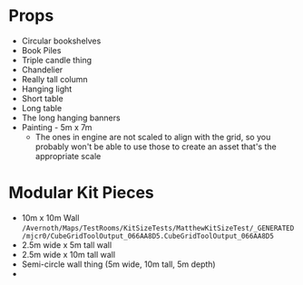
# Props

- Circular bookshelves
- Book Piles
- Triple candle thing
- Chandelier
- Really tall column
- Hanging light
- Short table
- Long table
- The long hanging banners
- Painting - 5m x 7m
	- The ones in engine are not scaled to align with the grid, so you probably won't be able to use those to create an asset that's the appropriate scale

# Modular Kit Pieces

- 10m x 10m Wall `/Avernoth/Maps/TestRooms/KitSizeTests/MatthewKitSizeTest/_GENERATED/mjcr0/CubeGridToolOutput_066AA8D5.CubeGridToolOutput_066AA8D5`
- 2.5m wide x 5m tall wall
- 2.5m wide x 10m tall wall
- Semi-circle wall thing (5m wide, 10m tall, 5m depth)
- 
